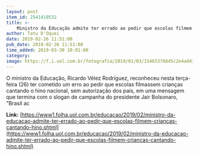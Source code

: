 ```yaml
---
layout: post
item_id: 2541410532
title: >-
    Ministro da Educação admite ter errado ao pedir que escolas filmem crianças cantando hino
author: Tatu D'Oquei
date: 2019-02-26 11:51:00
pub_date: 2019-02-26 11:51:00
time_added: 2019-03-30 10:01:00
category: 
image: https://f.i.uol.com.br/fotografia/2019/01/03/15465376845c2e4ad430f20_1546537684_3x2_rt.jpg
---
```


​O ministro da Educação, Ricardo Vélez Rodríguez, reconheceu nesta terça-feira (26) ter cometido um erro ao pedir que escolas filmassem crianças cantando o hino nacional, sem autorização dos pais, em uma mensagem que termina com o slogan de campanha do presidente Jair Bolsonaro, "Brasil ac

**Link:** [https://www1.folha.uol.com.br/educacao/2019/02/ministro-da-educacao-admite-ter-errado-ao-pedir-que-escolas-filmem-criancas-cantando-hino.shtml](https://www1.folha.uol.com.br/educacao/2019/02/ministro-da-educacao-admite-ter-errado-ao-pedir-que-escolas-filmem-criancas-cantando-hino.shtml)

